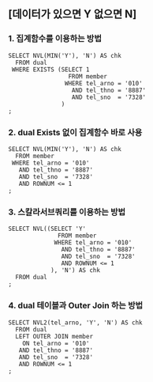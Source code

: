 ## [데이터가 있으면 Y 없으면 N]

### 1. 집계함수를 이용하는 방법
```
SELECT NVL(MIN('Y'), 'N') AS chk
  FROM dual
 WHERE EXISTS (SELECT 1
                 FROM member
                WHERE tel_arno = '010'
                  AND tel_thno = '8887'
                  AND tel_sno  = '7328'
               )
;
```

### 2. dual Exists 없이 집계함수 바로 사용
```
SELECT NVL(MIN('Y'), 'N') AS chk
  FROM member
 WHERE tel_arno = '010'
   AND tel_thno = '8887'
   AND tel_sno  = '7328'
   AND ROWNUM <= 1
;
```

### 3. 스칼라서브쿼리를 이용하는 방법
```
SELECT NVL((SELECT 'Y'
              FROM member
             WHERE tel_arno = '010'
               AND tel_thno = '8887'
               AND tel_sno  = '7328'
               AND ROWNUM <= 1
            ), 'N') AS chk
  FROM dual
;
```

### 4. dual 테이블과 Outer Join 하는 방법
```
SELECT NVL2(tel_arno, 'Y', 'N') AS chk
  FROM dual
  LEFT OUTER JOIN member
    ON tel_arno = '010'
   AND tel_thno = '8887'
   AND tel_sno  = '7328'
   AND ROWNUM <= 1
;
```
